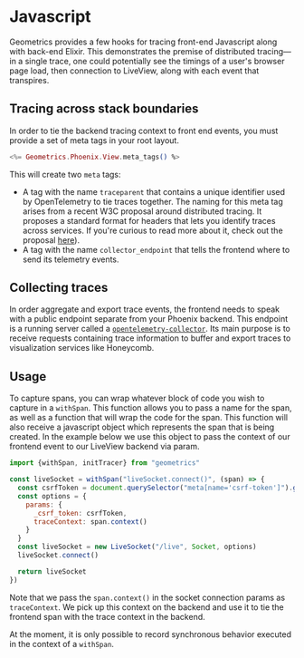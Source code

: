 # Javascript

Geometrics provides a few hooks for tracing front-end Javascript along with back-end Elixir. This demonstrates the premise of distributed tracing—in a single trace, one could potentially see the timings of a user's browser page load, then connection to LiveView, along with each event that transpires.

## Tracing across stack boundaries

In order to tie the backend tracing context to front end events, you must provide a set of meta tags in your root layout.

```.eex
<%= Geometrics.Phoenix.View.meta_tags() %>
```

This will create two `meta` tags:

* A tag with the name `traceparent` that contains a unique identifier used by OpenTelemetry to tie traces together. The naming for this meta tag arises from a recent W3C proposal around distributed tracing. It proposes a standard format for headers that lets you identify traces across services. If you're curious to read more about it, check out the proposal [here](https://www.w3.org/TR/trace-context/#problem-statement)).
* A tag with the name `collector_endpoint` that tells the frontend where to send its telemetry events.

## Collecting traces

In order aggregate and export trace events, the frontend needs to speak with a public endpoint separate from your Phoenix backend. This endpoint is a running server called a [`opentelemetry-collector`](https://github.com/open-telemetry/opentelemetry-collector). Its main purpose is to receive requests containing trace information to buffer and export traces to visualization services like Honeycomb.

## Usage

To capture spans, you can wrap whatever block of code you wish to capture in a `withSpan`. This function allows you to pass a name for the span, as well as a function that will wrap the code for the span. This function will also receive a javascript object which represents the span that is being created. In the example below we use this object to pass the context of our frontend event to our LiveView backend via param.

```.js
import {withSpan, initTracer} from "geometrics"

const liveSocket = withSpan("liveSocket.connect()", (span) => {
  const csrfToken = document.querySelector("meta[name='csrf-token']").getAttribute("content")
  const options = {
    params: {
      _csrf_token: csrfToken,
      traceContext: span.context()
    }
  }
  const liveSocket = new LiveSocket("/live", Socket, options)
  liveSocket.connect()

  return liveSocket
})
```

Note that we pass the `span.context()` in the socket connection params as `traceContext`. We pick up this context on the
backend and use it to tie the frontend span with the trace context in the backend. 

At the moment, it is only possible to record synchronous behavior executed in the context of a `withSpan`.